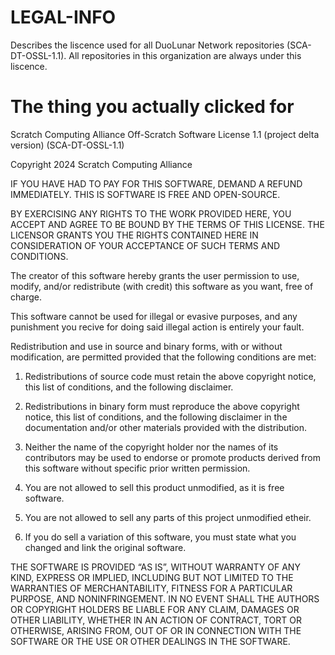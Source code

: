 # LEGAL-INFO
Describes the liscence used for all DuoLunar Network repositories (SCA-DT-OSSL-1.1). All repositories in this organization are always under this liscence.
# The thing you actually clicked for
Scratch Computing Alliance Off-Scratch Software License 1.1 (project delta version) (SCA-DT-OSSL-1.1)

Copyright 2024 Scratch Computing Alliance

IF YOU HAVE HAD TO PAY FOR THIS SOFTWARE, DEMAND A REFUND IMMEDIATELY. THIS IS SOFTWARE IS FREE AND OPEN-SOURCE.

BY EXERCISING ANY RIGHTS TO THE WORK PROVIDED HERE, YOU ACCEPT AND AGREE TO BE BOUND BY THE TERMS OF THIS LICENSE. THE LICENSOR GRANTS YOU THE RIGHTS CONTAINED HERE IN CONSIDERATION OF YOUR ACCEPTANCE OF SUCH TERMS AND CONDITIONS.

The creator of this software hereby grants the user permission to use, modify, and/or redistribute (with credit) this software as you want, free of charge. 

This software cannot be used for illegal or evasive purposes, and any punishment you recive for doing said illegal action is entirely your fault.

Redistribution and use in source and binary forms, with or without modification, are permitted provided that the following conditions are met:

1. Redistributions of source code must retain the above copyright notice, this list of conditions, and the following disclaimer.

2. Redistributions in binary form must reproduce the above copyright notice, this list of conditions, and the following disclaimer in the documentation and/or other materials provided with the distribution.

3. Neither the name of the copyright holder nor the names of its contributors may be used to endorse or promote products derived from this software without specific prior written permission.

4. You are not allowed to sell this product unmodified, as it is free software.

5. You are not allowed to sell any parts of this project unmodified etheir.

5. If you do sell a variation of this software, you must state what you changed and link the original software.

THE SOFTWARE IS PROVIDED “AS IS”, WITHOUT WARRANTY OF ANY KIND, EXPRESS OR IMPLIED, INCLUDING BUT NOT LIMITED TO THE WARRANTIES OF MERCHANTABILITY, FITNESS FOR A PARTICULAR PURPOSE, AND NONINFRINGEMENT. IN NO EVENT SHALL THE AUTHORS OR COPYRIGHT HOLDERS BE LIABLE FOR ANY CLAIM, DAMAGES OR OTHER LIABILITY, WHETHER IN AN ACTION OF CONTRACT, TORT OR OTHERWISE, ARISING FROM, OUT OF OR IN CONNECTION WITH THE SOFTWARE OR THE USE OR OTHER DEALINGS IN THE SOFTWARE.
